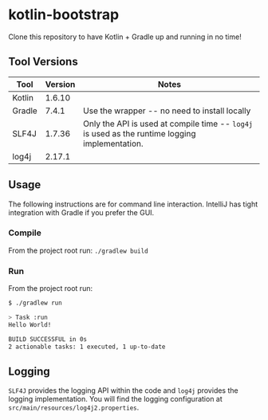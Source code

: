# kotlin-bootstrap

Clone this repository to have Kotlin + Gradle up and running in no time!

## Tool Versions

| Tool   | Version | Notes                                                                                          |
| ------ |---------| ---------------------------------------------------------------------------------------------- |
| Kotlin | 1.6.10  |                                                                                                |
| Gradle | 7.4.1   | Use the wrapper -- no need to install locally                                                  |
| SLF4J  | 1.7.36  | Only the API is used at compile time -- `log4j` is used as the runtime logging implementation. |
| log4j  | 2.17.1  |                                                                                                |

## Usage

The following instructions are for command line interaction. IntelliJ has tight integration with Gradle if you prefer the GUI.

### Compile

From the project root run: `./gradlew build`

### Run

From the project root run:

```bash
$ ./gradlew run

> Task :run
Hello World!

BUILD SUCCESSFUL in 0s
2 actionable tasks: 1 executed, 1 up-to-date

```

## Logging

`SLF4J` provides the logging API within the code and `log4j` provides the logging implementation. You will find the logging configuration at `src/main/resources/log4j2.properties`.
